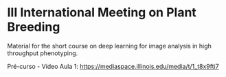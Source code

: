 # III International Meeting on Plant Breeding
Material for the short course on deep learning for image analysis in high throughput phenotyping.

Pré-curso - Video Aula 1:
https://mediaspace.illinois.edu/media/t/1_t8x9fti7
